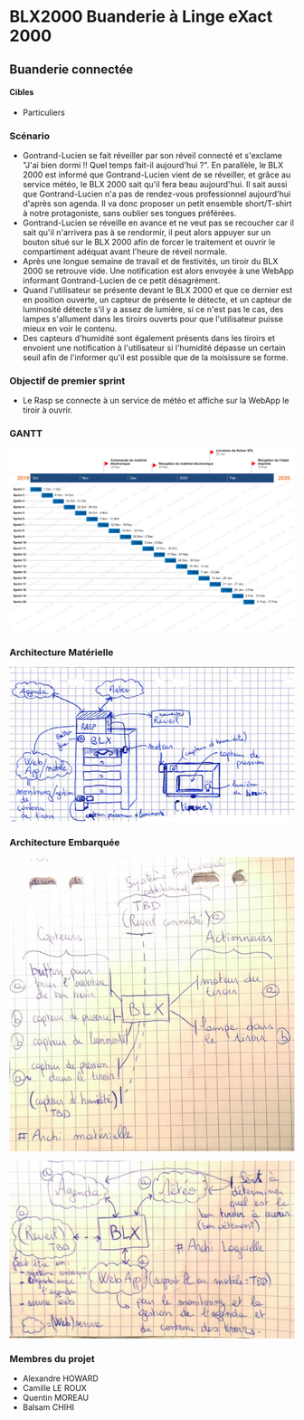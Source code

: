 # BLX2000 Buanderie à Linge eXact 2000

## Buanderie connectée

#### Cibles
- Particuliers

### Scénario
- Gontrand-Lucien se fait réveiller par son réveil connecté et s'exclame "J'ai bien dormi !! Quel temps fait-il aujourd'hui ?". En parallèle, le BLX 2000 est informé que Gontrand-Lucien vient de se réveiller, et grâce au service météo, le BLX 2000 sait qu'il fera beau aujourd'hui. Il sait aussi que Gontrand-Lucien n'a pas de rendez-vous professionnel aujourd'hui d'après son agenda. Il va donc proposer un petit ensemble short/T-shirt à notre protagoniste, sans oublier ses tongues préférées.
- Gontrand-Lucien se réveille en avance et ne veut pas se recoucher car il sait qu'il n'arrivera pas à se rendormir, il peut alors appuyer sur un bouton situé sur le BLX 2000 afin de forcer le traitement et ouvrir le compartiment adéquat avant l'heure de réveil normale.
- Après une longue semaine de travail et de festivités, un tiroir du BLX 2000 se retrouve vide. Une notification est alors envoyée à une WebApp informant Gontrand-Lucien de ce petit désagrément.
- Quand l'utilisateur se présente devant le BLX 2000 et que ce dernier est en position ouverte, un capteur de présente le détecte, et un capteur de luminosité détecte s'il y a assez de lumière, si ce n'est pas le cas, des lampes s'allument dans les tiroirs ouverts pour que l'utilisateur puisse mieux en voir le contenu.
- Des capteurs d'humidité sont également présents dans les tiroirs et envoient une notification à l'utilisateur si l'humidité dépasse un certain seuil afin de l'informer qu'il est possible que de la moisissure se forme.

### Objectif de premier sprint
- Le Rasp se connecte à un service de météo et affiche sur la WebApp le tiroir à ouvrir.

### GANTT

![Gantt](https://github.com/CamilleLeRoux/BLX2000/blob/master/GANTT.png)

### Architecture Matérielle

![Architecture Matérielle](https://github.com/CamilleLeRoux/BLX2000/blob/master/Dessin.png)

### Architecture Embarquée

![Architecture Matérielle Embarquée](https://github.com/CamilleLeRoux/BLX2000/blob/master/archi_materielle_embarque.jpg)

![Architecture Logicielle Embarquée](https://github.com/CamilleLeRoux/BLX2000/blob/master/archi_log_embarque.jpg)

### Membres du projet
- Alexandre HOWARD
- Camille LE ROUX
- Quentin MOREAU
- Balsam CHIHI
